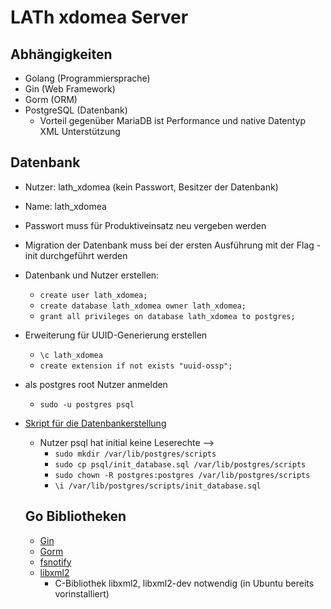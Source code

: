 # LATh xdomea Server

## Abhängigkeiten

- Golang (Programmiersprache)
- Gin (Web Framework)
- Gorm (ORM)
- PostgreSQL (Datenbank)
  - Vorteil gegenüber MariaDB ist Performance und native Datentyp XML Unterstützung

## Datenbank

- Nutzer: lath_xdomea (kein Passwort, Besitzer der Datenbank)
- Name: lath_xdomea
- Passwort muss für Produktiveinsatz neu vergeben werden
- Migration der Datenbank muss bei der ersten Ausführung mit der Flag -init durchgeführt werden
- Datenbank und Nutzer erstellen:
  - `create user lath_xdomea;`
  - `create database lath_xdomea owner lath_xdomea;`
  - `grant all privileges on database lath_xdomea to postgres;`
- Erweiterung für UUID-Generierung erstellen
  - `\c lath_xdomea`
  - `create extension if not exists "uuid-ossp";`
- als postgres root Nutzer anmelden
  - `sudo -u postgres psql`
- [Skript für die Datenbankerstellung](/psql/init_database.sql)
  - Nutzer psql hat initial keine Leserechte -->
    - `sudo mkdir /var/lib/postgres/scripts`
    - `sudo cp psql/init_database.sql /var/lib/postgres/scripts`
    - `sudo chown -R postgres:postgres /var/lib/postgres/scripts`
    - `\i /var/lib/postgres/scripts/init_database.sql`

  ## Go Bibliotheken

  - [Gin](https://gin-gonic.com/)
  - [Gorm](https://gorm.io/)
  - [fsnotify](https://github.com/fsnotify/fsnotify)
  - [libxml2](https://github.com/lestrrat-go/libxml2)
    - C-Bibliothek libxml2, libxml2-dev notwendig (in Ubuntu bereits vorinstalliert)